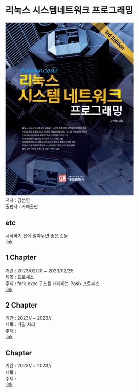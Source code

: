# 리눅스 시스템네트워크 프로그래밍
![](img/cover.png)
</br> 저자 : 김선영
</br> 출판사 : 가메출판

## etc
시작하기 전에 알아두면 좋은 것들
</br> [link](etc.md)

## 1 Chapter
기간 : 2023/02/20 ~ 2023/02/25
</br> 제목 : 프로세스
</br> 주제 : fork-exec 구조를 대체하는 Posix 프로세스
</br> [link](week1/Chapter1%20Process.md)

## 2 Chapter
기간 : 2023// ~ 2023//
</br> 제목 : 파일 처리
</br> 주제 : 
</br> [link](week2/Chapter2%20File.md)



##  Chapter
기간 : 2023// ~ 2023//
</br> 제목 : 
</br> 주제 : 
</br> [link](week/)
